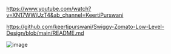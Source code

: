 https://www.youtube.com/watch?v=XN17WWiUzT4&ab_channel=KeertiPurswani

https://github.com/keertipurswani/Swiggy-Zomato-Low-Level-Design/blob/main/README.md

![image](https://github.com/user-attachments/assets/ead88eb0-26c0-4319-8920-3b38151e23be)
